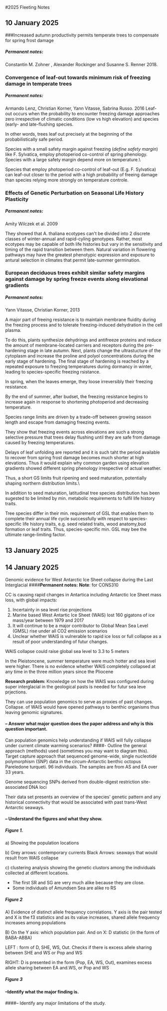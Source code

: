 #2025 Fleeting Notes
## 10 January 2025
###Increased autumn productivity permits temperate trees to compensate for spring frost damage
##### Permanent notes: 
Constantin M. Zohner , Alexander Rockinger and Susanne S. Renner
2018.

### Convergence of leaf‐out towards minimum risk of freezing damage in temperate trees
##### Permanent notes: 
Armando Lenz, Christian Korner, Yann Vitasse, Sabrina Russo. 2016
Leaf-out occurs when the probability to encounter freezing damage approaches zero irrespective of climatic conditions (low vs high elevation) and species (early- and late-flushing species.

In other words, trees leaf out precisely at the beginning of the probabilistically safe period.

Species with a small safety margin against freezing (*define safety margin*) like F. Sylvatica, employ photoperiod co-control of spring phenology. Species with a large safety margin depend more on temperature.\

Species that employ photoperiod co-control of leaf-out (E.g. F. Sylvatica) can leaf-out closer to the period with a high probability of freeing damage than species relying more strongly on temperature controle.

### Effects of Genetic Perturbation on Seasonal Life History Plasticity
##### Permanent notes: 
Amity Wilczek et al. 2009

They showed that A. thaliana ecotypes can't be divided into 2 discrete classes of winter-annual and rapid-cyling genotypes. Rather, most ecotypes may be capable of both life histories but vary in the sensitivity and timing of the rapid transition between them. Natural variation in flowering pathways may have the greatest phenotypic expression and exposure to antural selection in climates that permit late-summer germination.

### European deciduous trees exhibit similar safety margins against damage by spring freeze events along elevational gradients
##### Permanent notes: 
Yann Vitasse, Christian Korner, 2013

A major part of freeing resistance is to maintain membrane fluidity during the freezing process and to tolerate freezing-induced dehydration in the cell plasma.

To do this, plants synthesize dehydrings and antifreeze proteins and reduce the amount of membrane-located carriers and receptors during the pre-hardening stage in late autumn. Next, plants change the ultrastucture of the cytoplasm and increase the proline and polyol concentrations during the early stage of hardening. The final stage of hardening is reached by a repeated exposure to freezing temperatures during dormancy in winter, leading to species-specific freezing rsistance.

In spring, when the leaves emerge, they loose irreversibly their freezing resistance.

By the end of summer, after budset, the freezing resistance begins to increase again in response to shortening photoperiod and decreasing temperature.

Species range limits are driven by a trade-off between growing season length and escape from damaging freezing events.

They show that freezing events across elevations are such a strong selective pressure  that trees delay flushing until they are safe from damage caused by freezing temperatures.

Delays of leaf unfolding are reported and it is such taht the period available to recover from spring frost damage becomes much shorter at high elevations. Thus it would explain why common garden using elevation gradients showed different spring phenology irrespective of actual weather.

Thus, a short GS limits fruit ripening and seed maturation, potentially shaping northern distribution limits.\

In addition to seed maturation, latitudinal tree species distribution has been sugested to be limited by min. metabolic requirements to fulfil life history traits.

Tree species differ in their min. requirement of GSL that enables them to complete their annual life cycle successfully with respect to species-specific life history traits, e.g. seed related traits, wood anatomy,bud formation or leaf traits. Thus, species-specific min. GSL may bee the ultimate range-limiting factor.
## 13 January 2025


## 14 January 2025
Genomic evidence for West Antarctic Ice Sheet collapse during the Last Interglacial
####**Permanent notes:**
**Note**: for CONS310

CC is causing rapid changes in Antartica including Antarctic Ice Sheet mass loss, with global impacts:

1. Incertainty in sea level rise projections
2. Marine based West Antartic Ice Sheet (WAIS) lost 160 gigatons of ice mass/year between 1979 and 2017
3.  It will continue to be a major contributor to Global Mean Sea Level (GMSL) rise under all 	CO2 emission scenarios
4. Unclear whether WAIS is vulnerable to rapid ice loss or full collapse as a result of poor understanding of futur changes.
 
  WAIS collapse could raise global sea level to 3.3 to 5 meters

In the Pleistoncene, summer temperature were much hotter and sea level were higher. There is no evidence whether WAIS completely collapsed at any time in the three million years since the Pliocene

**Research problem:** Knowledge on how the WAIS was configured during super interglacial in the geological pasts is needed for futur sea leve prjections. 

They can use population genomics to serve as proxies of past changes. Collapse. of WAIS would have opened pathways to benthic organisms thus leaving genomic signatures. 

#### – Answer what major question does the paper address and why is this question important.
Can population genomics help understanding if WAIS will fully collapse under current climate warming scenarios?
####- Outline the general approach (methods) used (sometimes you may want to diagram this).
Target capture approach that sequenced genome-wide, single nucleotide polymorphism (SNP) data in the circum-Antarctic benthic octopus Pareledone turqueti. 96 individuals. The samples are from AS and EA over 33 years.

Genome sequencing SNPs derived from double-digest restriction site-associated DNA loci

Their data set presents an overview of the species' genetic pattern and any historical connectivity that would be associated with past trans-West Antarctic seaways.#### – Understand the figures and what they show.
##### Figure 1. 
a) Showing the population locations

b) Grey arrows: contemporary currents Black Arrows: seaways that would result from WAIS collapse

c) clustering analysis showing the genetic clustors among the individuals collected at different locations. 

- The first SR and SG are very much alike because they are close. 
- Some individuals of Amundsen Sea are alike ro RS

##### Figure 2

A) Evidence of distinct allele frequency correlations. Y axis is the pair tested and X is the f3 statistics and as its value increases, shared allele frequency increases among populations

B) On the Y axis: which population pair. And on X: D statistic (in the form of BABA-ABBA)

LEFT : form of D, SHE, WS, Out. Checks if there is excess allele sharing between SHE and WS or Pop and WS

RIGHT: D is presented in the form (Pop, EA, WS, Out), examines excess allele sharing between EA and.WS, or Pop and WS
##### Figure 3#### –Identify what the major finding is.

####– Identify any major limitations of the study.
